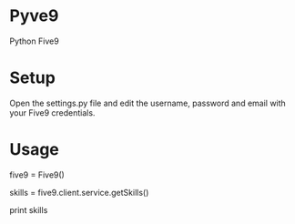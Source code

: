 Pyve9
=====

Python Five9


Setup
=====

Open the settings.py file and edit the username, password and email with
your Five9 credentials.

Usage
=====

five9 = Five9()

skills = five9.client.service.getSkills()

print skills


